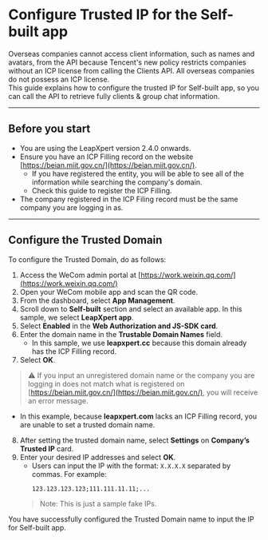 # Configure Trusted IP for the Self-built app

Overseas companies cannot access client information, such as names and avatars, from the API because Tencent's new policy restricts companies without an ICP license from calling the Clients API. All overseas companies do not possess an ICP license.  
This guide explains how to configure the trusted IP for Self-built app, so you can call the API to retrieve fully clients & group chat information.

---

## Before you start
- You are using the LeapXpert version 2.4.0 onwards.  
- Ensure you have an ICP Filling record on the website [https://beian.miit.gov.cn/](https://beian.miit.gov.cn/).  
  - If you have registered the entity, you will be able to see all of the information while searching the company's domain.  
  - Check this guide to register the ICP Filling.  
- The company registered in the ICP Filing record must be the same company you are logging in as.  

---

## Configure the Trusted Domain
To configure the Trusted Domain, do as follows:

1. Access the WeCom admin portal at [https://work.weixin.qq.com/](https://work.weixin.qq.com/)  
2. Open your WeCom mobile app and scan the QR code.  
3. From the dashboard, select **App Management**.  
4. Scroll down to **Self-built** section and select an available app. In this sample, we select **LeapXpert app**.  
5. Select **Enabled** in the **Web Authorization and JS-SDK card**.  
6. Enter the domain name in the **Trustable Domain Names** field.  
   - In this sample, we use **leapxpert.cc** because this domain already has the ICP Filling record.  
7. Select **OK**.  

>⚠️ If you input an unregistered domain name or the company you are logging in does not match what is registered on [https://beian.miit.gov.cn/](https://beian.miit.gov.cn/), you will receive an error message.  
- In this example, because **leapxpert.com** lacks an ICP Filling record, you are unable to set a trusted domain name.  

8. After setting the trusted domain name, select **Settings** on **Company’s Trusted IP** card.  
9. Enter your desired IP addresses and select **OK**.  
   - Users can input the IP with the format: `X.X.X.X` separated by commas. For example:  
     ```
     123.123.123.123;111.111.11.11;...
     ```  
   > Note: This is just a sample fake IPs.  

You have successfully configured the Trusted Domain name to input the IP for Self-built app.
